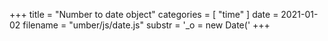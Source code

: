+++
title = "Number to date object"
categories = [ "time" ]
date = 2021-01-02
filename = "umber/js/date.js"
substr = '_o = new Date('
+++
